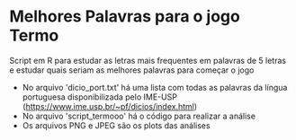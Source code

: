 # Melhores Palavras para o jogo Termo
Script em R para estudar as letras mais frequentes em palavras de 5 letras e estudar quais seriam as melhores palavras para começar o jogo

- No arquivo 'dicio_port.txt' há uma lista com todas as palavras da língua portuguesa disponibilizada pelo IME-USP (https://www.ime.usp.br/~pf/dicios/index.html)
- No arquivo 'script_termooo' há o código para realizar a análise
- Os arquivos PNG e JPEG são os plots das análises
